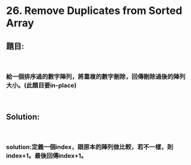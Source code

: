<h1> 26. Remove Duplicates from Sorted Array</h1>

<h2>題目:</h2><br>
<h3>給一個排序過的數字陣列，將重複的數字刪除，回傳刪除過後的陣列大小。(此題目要in-place)</h3><br>
<h2>Solution:</h2><br>
<h3> solution:定義一個index，跟原本的陣列做比較，若不一樣，則index+1。最後回傳index+1。</h3>
